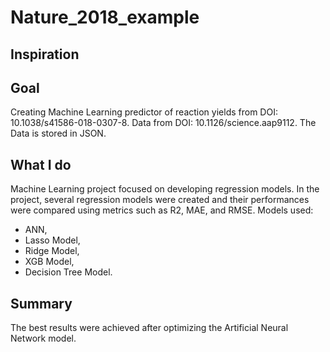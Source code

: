 # Nature_2018_example

## Inspiration 

## Goal
Creating Machine Learning predictor of reaction yields from DOI: 10.1038/s41586-018-0307-8. Data from DOI: 10.1126/science.aap9112.
The Data is stored in JSON.

## What I do
Machine Learning project focused on developing regression models. 
In the project, several regression models were created and their performances were compared using metrics such as R2, MAE, and RMSE.
Models used:
* ANN,
* Lasso Model,
* Ridge Model,
* XGB Model,
* Decision Tree Model.

## Summary
The best results were achieved after optimizing the Artificial Neural Network model.
